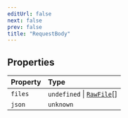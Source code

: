 ```yaml
---
editUrl: false
next: false
prev: false
title: "RequestBody"
---
```


## Properties

| Property | Type |
| :------ | :------ |
| `files` | `undefined` \| [`RawFile`](/api/interfaces/rawfile/)[] |
| `json` | `unknown` |
